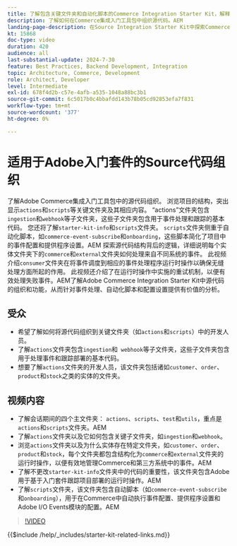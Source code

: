 ```yaml
---
title: 了解包含关键文件夹和自动化脚本的Commerce Integration Starter Kit，解释
description: 了解如何在Commerce集成入门工具包中组织源代码。​AEM
landing-page-description: 在Source Integration Starter Kit中探索Commerce代码组织
kt: 15868
doc-type: video
duration: 420
audience: all
last-substantial-update: 2024-7-30
feature: Best Practices, Backend Development, Integration
topic: Architecture, Commerce, Development
role: Architect, Developer
level: Intermediate
exl-id: 678f4d2b-c57e-4afb-a535-1048a88bc3b1
source-git-commit: 6c5017b0c4bbafdd143b78b05cd92853efa7f831
workflow-type: tm+mt
source-wordcount: '377'
ht-degree: 0%

---
```


# 适用于Adobe入门套件的Source代码组织

了解Adobe Commerce集成入门工具包中的源代码组织&#x200B;。 浏览项目的结构，突出显示`actions`和`scripts`等关键文件夹及其相应内容&#x200B;。 “actions”文件夹包含`ingestion`和`webhook`等子文件夹，这些子文件夹包含用于事件处理和跟踪的基本代码。 您还将了解`starter-kit-info`和`scripts`文件夹。 `scripts`文件夹侧重于自动化脚本，如`commerce-event-subscribe`和`onboarding`，这些脚本简化了项目中的事件配置和提供程序设置。
&#x200B;AEM
探索源代码结构背后的逻辑，详细说明每个实体文件夹下的`commerce`和`external`文件夹如何处理来自不同系统的事件。 此视频介绍`consumer`文件夹在将事件调度到相应的事件处理程序运行时操作以确保无缝处理方面所起的作用。 此视频还介绍了在运行时操作中实施的重试机制，以便有效处理失败事件。&#x200B;AEM了解Adobe Commerce Integration Starter Kit中源代码的组织和功能，从而针对事件处理、自动化脚本和配置设置提供有价值的分析。

## 受众

* 希望了解如何将源代码组织到关键文件夹（如`actions`和`scripts`）中的开发人员。
* 了解`actions`文件夹包含`ingestion`和` webhook`等子文件夹，这些子文件夹包含用于处理事件和跟踪部署的基本代码。
* 想要了解`actions`文件夹的开发人员，该文件夹包括诸如`customer`、`order`、`product`和`stock`之类的实体的文件夹。

## 视频内容

* 了解会话期间的四个主文件夹： `actions`、`scripts`、`test`和`utils`，重点是`actions`和`scripts`文件夹。&#x200B;AEM
* 了解`actions`文件夹以及它如何包含关键子文件夹，如`ingestion`和`webhook`。
* 浏览`actions`文件夹以及为什么实体存在特定文件夹，如`customer`、`order`、`product`和`stock`，每个文件夹都包含结构化为`commerce`和`external`文件夹的运行时操作，以便有效地管理Commerce和第三方系统中的事件。&#x200B;AEM
* 了解不更改`starter-kit-info`文件夹中的代码的重要性，该文件夹包含Adobe用于基于入门套件跟踪项目部署的运行时操作。&#x200B;AEM
* 了解`scripts`文件夹，该文件夹包含自动脚本（如`commerce-event-subscribe`和`onboarding`），用于在Commerce中自动执行事件配置、提供程序设置和Adobe I/O Events模块的配置。&#x200B;AEM

>[!VIDEO](https://video.tv.adobe.com/v/3431691?learn=on)

{{$include /help/_includes/starter-kit-related-links.md}}
